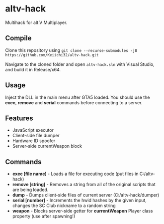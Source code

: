 # altv-hack

Multihack for alt:V Multiplayer.

## Compile

Clone this repository using `git clone --recurse-submodules -j8 https://github.com/Keiichi32/altv-hack.git`

Navigate to the cloned folder and open `altv-hack.sln` with Visual Studio, and build it in Release/x64.

## Usage

Inject the DLL in the main menu after GTA5 loaded. You should use the **exec**, **remove** and **serial** commands before connecting to a server.

## Features

* JavaScript executor
* Client-side file dumper
* Hardware ID spoofer
* Server-side currentWeapon block

## Commands

* **exec [file name]** - Loads a file for executing code (put files in C:/altv-hack)
* **remove [string]** - Removes a string from all of the original scripts that are being loaded.
* **dump** - Dumps client-side files of current server (C:/altv-hack/dumper)
* **serial [number]** - Increments the hwid hashes by the given input, changes the SC Club nickname to a random string
* **weapon** - Blocks server-side getter for **currentWeapon** Player class property (use after spawning!)
